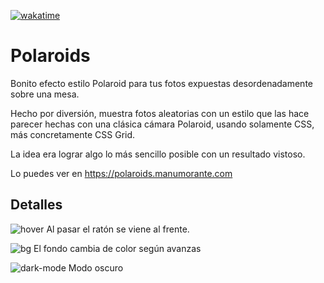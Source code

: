 [![wakatime](https://wakatime.com/badge/github/manumorante/polaroids.svg)](https://wakatime.com/badge/github/manumorante/polaroids)

# Polaroids

Bonito efecto estilo Polaroid para tus fotos expuestas desordenadamente sobre una mesa.

Hecho por diversión, muestra fotos aleatorias con un estilo que las hace parecer hechas con una clásica cámara Polaroid, usando solamente CSS, más concretamente CSS Grid.

La idea era lograr algo lo más sencillo posible con un resultado vistoso.

Lo puedes ver en https://polaroids.manumorante.com

## Detalles

![hover](https://github.com/manumorante/polaroids/assets/3266486/e418609b-b95a-4e2c-8971-21257d958610)
Al pasar el ratón se viene al frente.

![bg](https://github.com/manumorante/polaroids/assets/3266486/527fc1f7-626f-4719-a7d0-9f3d0ed3b428)
El fondo cambia de color según avanzas

![dark-mode](https://github.com/manumorante/polaroids/assets/3266486/1eb7d257-9709-49c8-a689-ee379cab2f9c)
Modo oscuro
